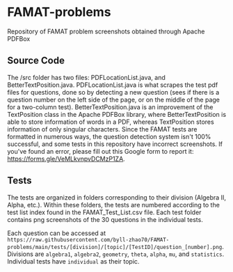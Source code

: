 # FAMAT-problems
Repository of FAMAT problem screenshots obtained through Apache PDFBox

## Source Code
The /src folder has two files: PDFLocationList.java, and BetterTextPosition.java. PDFLocationList.java is what scrapes the test pdf files for questions, done so by detecting a new question (sees if there is a question number on the left side of the page, or on the middle of the page for a two-column test). BetterTextPosition.java is an improvement of the TextPosition class in the Apache PDFBox library, where BetterTextPosition is able to store information of words in a PDF, whereas TextPosition stores information of only singular characters. Since the FAMAT tests are formatted in numerous ways, the question detection system isn't 100% successful, and some tests in this repository have incorrect screenshots. If you've found an error, please fill out this Google form to report it: https://forms.gle/VeMLkvnpvDCMzP1ZA.

## Tests
The tests are organized in folders corresponding to their division (Algebra II, Alpha, etc.). Within these folders, the tests are numbered according to the test list index found in the FAMAT_Test_List.csv file. Each test folder contains png screenshots of the 30 questions in the individual tests. 

Each question can be accessed at `https://raw.githubusercontent.com/byll-zhao70/FAMAT-problems/main/tests/[division]/[topic]/[TestID]/question_[number].png`. Divisions are `algebra1`, `algebra2`, `geometry`, `theta`, `alpha`, `mu`, and `statistics`. Individual tests have `individual` as their topic. 
